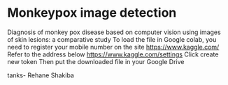 # Monkeypox image detection
Diagnosis of monkey pox disease based on computer vision using images of skin lesions: a comparative study
To load the file in Google colab, you need to register your mobile number on the site
https://www.kaggle.com/
Refer to the address below
https://www.kaggle.com/settings
Click create new token
Then put the downloaded file in your Google Drive





tanks- Rehane Shakiba
